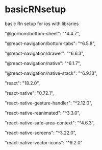 # basicRNsetup

basic Rn setup for ios with libraries

"@gorhom/bottom-sheet": "^4.4.7",

"@react-navigation/bottom-tabs": "^6.5.8",

"@react-navigation/drawer": "^6.6.3",

"@react-navigation/native": "^6.1.7",

"@react-navigation/native-stack": "^6.9.13",

"react": "18.2.0",

"react-native": "0.72.1",

"react-native-gesture-handler": "^2.12.0",

"react-native-reanimated": "^3.3.0",

"react-native-safe-area-context": "^4.6.3",

"react-native-screens": "^3.22.0",

"react-native-vector-icons": "^9.2.0"
